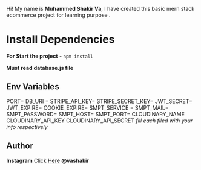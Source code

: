 Hi! My name is **Muhammed Shakir Va**, I have created this basic mern stack ecommerce project for learning purpose .

# Install Dependencies

**For Start the project** - `npm install`

**Must read database.js file** 

## Env Variables

PORT=
DB_URI =
STRIPE_API_KEY=
STRIPE_SECRET_KEY=
JWT_SECRET=
JWT_EXPIRE=
COOKIE_EXPIRE=
SMPT_SERVICE =
SMPT_MAIL=
SMPT_PASSWORD=
SMPT_HOST=
SMPT_PORT=
CLOUDINARY_NAME
CLOUDINARY_API_KEY
CLOUDINARY_API_SECRET
_fill each filed with your info respectively_

## Author

**Instagram** Click [Here]() **@vashakir**
